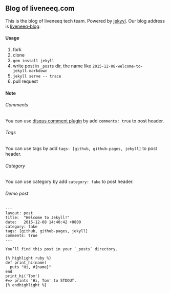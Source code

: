 ## Blog of liveneeq.com

This is the blog of liveneeq tech team. Powered by [jekyyl](http://jekyllrb.com/). Our blog address is [liveneeq-blog](http://onecampus.github.io/).

#### Usage

1. fork
2. clone
3. `gem install jekyll`
4. write post in `_posts` dir, the name like `2015-12-08-welcome-to-jekyll.markdown`
5. `jekyll serve -- trace`
6. pull request

#### Note

###### Comments

You can use [disqus comment plugin](https://disqus.com/) by add `comments: true` to post header.

###### Tags

You can use tags by add `tags: [github, github-pages, jekyll]` to post header.

###### Category

You can use category by add `category: fake` to post header.

###### Demo post

```
---
layout: post
title:  "Welcome to Jekyll!"
date:   2015-12-08 14:40:42 +0800
category: fake
tags: [github, github-pages, jekyll]
comments: true
---

You’ll find this post in your `_posts` directory.

{% highlight ruby %}
def print_hi(name)
  puts "Hi, #{name}"
end
print_hi('Tom')
#=> prints 'Hi, Tom' to STDOUT.
{% endhighlight %}
```

